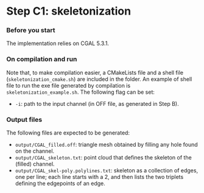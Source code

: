 # Step C1: skeletonization


### Before you start
The implementation relies on CGAL 5.3.1.


### On compilation and run
Note that, to make compilation easier, a CMakeLists file and a shell file (`skeletonization_cmake.sh`) are included in the folder. An example of shell file to run the exe file generated by compilation is `skeletonization_example.sh`. The following flag can be set:
- `-i`: path to the input channel (in OFF file, as generated in Step B).
 
### Output files
The following files are expected to be generated:
 - `output/CGAL_filled.off`: triangle mesh obtained by filling any hole found on the channel.
 - `output/CGAL_skeleton.txt`: point cloud that defines the skeleton of the (filled) channel.
 - `output/CGAL_skel-poly.polylines.txt`: skeleton as a collection of edges, one per line; each line starts with a 2, and then lists the two triplets defining the edgepoints of an edge.
